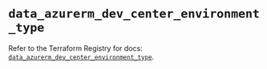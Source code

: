 # `data_azurerm_dev_center_environment_type`

Refer to the Terraform Registry for docs: [`data_azurerm_dev_center_environment_type`](https://registry.terraform.io/providers/hashicorp/azurerm/4.42.0/docs/data-sources/dev_center_environment_type).
